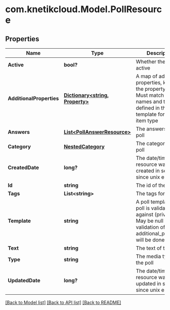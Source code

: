 # com.knetikcloud.Model.PollResource
## Properties

Name | Type | Description | Notes
------------ | ------------- | ------------- | -------------
**Active** | **bool?** | Whether the poll is active | 
**AdditionalProperties** | [**Dictionary&lt;string, Property&gt;**](Property.md) | A map of additional properties, keyed on the property name.  Must match the names and types defined in the template for this item type | [optional] 
**Answers** | [**List&lt;PollAnswerResource&gt;**](PollAnswerResource.md) | The answers to the poll | 
**Category** | [**NestedCategory**](NestedCategory.md) | The category for the poll | 
**CreatedDate** | **long?** | The date/time this resource was created in seconds since unix epoch | [optional] 
**Id** | **string** | The id of the poll | [optional] 
**Tags** | **List&lt;string&gt;** | The tags for the poll | [optional] 
**Template** | **string** | A poll template this poll is validated against (private). May be null and no validation of additional_properties will be done | [optional] 
**Text** | **string** | The text of the poll | 
**Type** | **string** | The media type of the poll | 
**UpdatedDate** | **long?** | The date/time this resource was last updated in seconds since unix epoch | [optional] 

[[Back to Model list]](../README.md#documentation-for-models) [[Back to API list]](../README.md#documentation-for-api-endpoints) [[Back to README]](../README.md)

